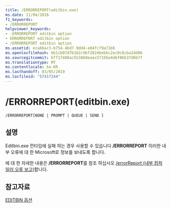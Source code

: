 ```yaml
---
title: /ERRORREPORT(editbin.exe)
ms.date: 11/04/2016
f1_keywords:
- /ERRORREPORT
helpviewer_keywords:
- -ERRORREPORT editbin option
- ERRORREPORT editbin option
- /ERRORREPORT editbin option
ms.assetid: eca66ac3-b754-4bd7-9dd4-e04fc79a71b6
ms.openlocfilehash: bb1cb07d7b162c9bf2824bebbc2ec0c8cba2dd86
ms.sourcegitcommit: bff17488ac5538b8eaac57156a4d6f06b37d6b7f
ms.translationtype: MT
ms.contentlocale: ko-KR
ms.lasthandoff: 03/05/2019
ms.locfileid: "57417244"
---
```

# <a name="errorreport-editbinexe"></a>/ERRORREPORT(editbin.exe)

```
/ERRORREPORT[NONE | PROMPT | QUEUE | SEND ]
```

## <a name="remarks"></a>설명

Editbin.exe 런타임에 실패 하는 경우 사용할 수 있습니다 **/ERRORREPORT** 이러한 내부 오류에 대 한 Microsoft로 정보를 보내도록 합니다.

에 대 한 자세한 내용은 **/ERRORREPORT**를 참조 하십시오 [/errorReport (내부 컴파일러 오류 보고)](../../build/reference/errorreport-report-internal-compiler-errors.md)합니다.

## <a name="see-also"></a>참고자료

[EDITBIN 옵션](../../build/reference/editbin-options.md)
